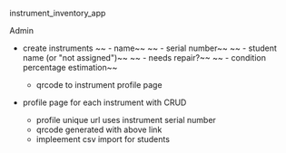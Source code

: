 instrument_inventory_app

Admin

- create instruments
  ~~ - name~~
  ~~ - serial number~~
  ~~ - student name (or "not assigned")~~
  ~~ - needs repair?~~
  ~~ - condition percentage estimation~~
     - qrcode to instrument profile page

- profile page for each instrument with CRUD
    - profile unique url uses instrument serial number
    - qrcode generated with above link
    - impleement csv import for students
